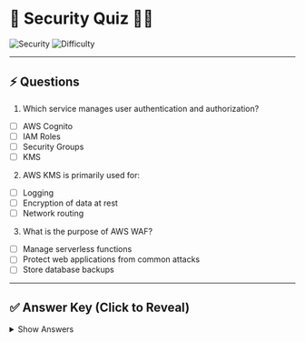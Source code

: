 # 🔐 Security Quiz 🧠💡

![Security](https://img.shields.io/badge/Topic-Security-blue)
![Difficulty](https://img.shields.io/badge/Difficulty-Beginner-yellow)

---

## ⚡ Questions

1. Which service manages user authentication and authorization?
- [ ] AWS Cognito
- [ ] IAM Roles
- [ ] Security Groups
- [ ] KMS

2. AWS KMS is primarily used for:
- [ ] Logging
- [ ] Encryption of data at rest
- [ ] Network routing

3. What is the purpose of AWS WAF?
- [ ] Manage serverless functions
- [ ] Protect web applications from common attacks
- [ ] Store database backups

---

## ✅ Answer Key (Click to Reveal)

<details>
<summary>Show Answers</summary>

1. AWS Cognito  
2. Encryption of data at rest  
3. Protect web applications from common attacks  

</details>
